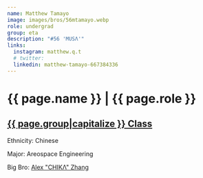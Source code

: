 ```yaml
---
name: Matthew Tamayo
image: images/bros/56mtamayo.webp
role: undergrad
group: eta
description: "#56 'MUSΛ'"
links:
  instagram: matthew.q.t
  # twitter: 
  linkedin: matthew-tamayo-667384336
---
```


# {{ page.name }} | {{ page.role }} 
    
## [{{ page.group|capitalize }} Class](/brothers/{{page.group}}s)
    
Ethnicity: Chinese

Major: Areospace Engineering

Big Bro: [Alex "CHIKΛ" Zhang](35ahang)